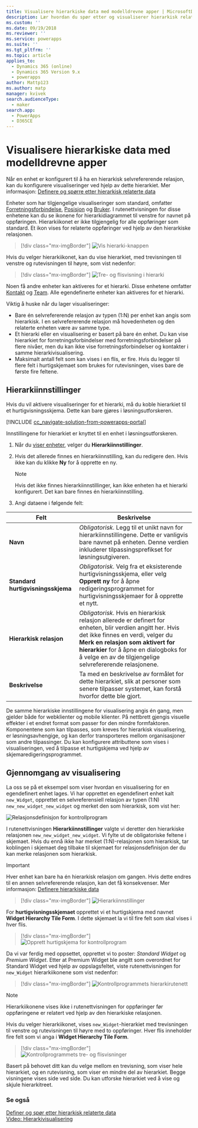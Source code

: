 ```yaml
---
title: Visualisere hierarkiske data med modelldrevne apper | MicrosoftDocs
description: Lær hvordan du spør etter og visualiserer hierarkisk relaterte data
ms.custom: ''
ms.date: 09/19/2018
ms.reviewer: ''
ms.service: powerapps
ms.suite: ''
ms.tgt_pltfrm: ''
ms.topic: article
applies_to:
  - Dynamics 365 (online)
  - Dynamics 365 Version 9.x
  - powerapps
author: Mattp123
ms.author: matp
manager: kvivek
search.audienceType:
  - maker
search.app:
  - PowerApps
  - D365CE
---
```

# <a name="visualize-hierarchical-data-with-model-driven-apps"></a>Visualisere hierarkiske data med modelldrevne apper

Når en enhet er konfigurert til å ha en hierarkisk selvrefererende relasjon, kan du konfigurere visualiseringer ved hjelp av dette hierarkiet. Mer informasjon: [Definere og spørre etter hierarkisk relaterte data](../common-data-service/define-query-hierarchical-data.md)

Enheter som har tilgjengelige visualiseringer som standard, omfatter [Forretningsforbindelse](/powerapps/developer/common-data-service/reference/entities/account), [Posisjon](/powerapps/developer/common-data-service/reference/entities/position) og [Bruker](/powerapps/developer/common-data-service/reference/entities/systemuser). I rutenettvisningen for disse enhetene kan du se ikonene for hierarkidiagrammet til venstre for navnet på oppføringen. Hierarkiikonet er ikke tilgjengelig for alle oppføringer som standard. Et ikon vises for relaterte oppføringer ved hjelp av den hierarkiske relasjonen.  
> [!div class="mx-imgBorder"] 
> ![Vis hierarki-knappen](media/view-hierarchy-button.png)  
  
 Hvis du velger hierarkiikonet, kan du vise hierarkiet, med trevisningen til venstre og rutevisningen til høyre, som vist nedenfor:  
  
> [!div class="mx-imgBorder"] 
> ![Tre- og flisvisning i hierarki](media/tree-view-and-tile-view-in-hierarchy.png)  
  
 Noen få andre enheter kan aktiveres for et hierarki. Disse enhetene omfatter [Kontakt](/powerapps/developer/common-data-service/reference/entities/contact) og [Team](/powerapps/developer/common-data-service/reference/entities/team). Alle egendefinerte enheter kan aktiveres for et hierarki.  
  
Viktig å huske når du lager visualiseringer:  
  
- Bare én selvrefererende relasjon av typen (1:N) per enhet kan angis som hierarkisk. I en selvrefererende relasjon må hovedenheten og den relaterte enheten være av samme type.  
- Et hierarki eller en visualisering er basert på bare én enhet. Du kan vise hierarkiet for forretningsforbindelser med forretningsforbindelser på flere nivåer, men du kan ikke vise forretningsforbindelser og kontakter i samme hierarkivisualisering. 
- Maksimalt antall felt som kan vises i en flis, er fire. Hvis du legger til flere felt i hurtigskjemaet som brukes for rutevisningen, vises bare de første fire feltene. 

## <a name="hierarchy-settings"></a>Hierarkiinnstillinger

Hvis du vil aktivere visualiseringer for et hierarki, må du koble hierarkiet til et hurtigvisningsskjema. Dette kan bare gjøres i løsningsutforskeren.

[!INCLUDE [cc_navigate-solution-from-powerapps-portal](../../includes/cc_navigate-solution-from-powerapps-portal.md)]

Innstillingene for hierarkiet er knyttet til en enhet i løsningsutforskeren. 

1. Når du [viser enheter](../common-data-service/create-edit-entities-solution-explorer.md#view-entities), velger du **Hierarkiinnstillinger**.
2. Hvis det allerede finnes en hierarkiinnstilling, kan du redigere den. Hvis ikke kan du klikke **Ny** for å opprette en ny.
    
    > [!NOTE]
    > Hvis det ikke finnes hierarkiinnstillinger, kan ikke enheten ha et hierarki konfigurert.
    >Det kan bare finnes én hierarkiinnstilling. 

1. Angi dataene i følgende felt:

|Felt|Beskrivelse|
|--|--|
|**Navn**|*Obligatorisk.* Legg til et unikt navn for hierarkiinnstillingene. Dette er vanligvis bare navnet på enheten. Denne verdien inkluderer tilpassingsprefikset for løsningsutgiveren.|
|**Standard hurtigvisningsskjema**|*Obligatorisk.* Velg fra et eksisterende hurtigvisningsskjema, eller velg **Opprett ny** for å åpne redigeringsprogrammet for hurtigvisningsskjemaer for å opprette et nytt.|
|**Hierarkisk relasjon**|*Obligatorisk.* Hvis en hierarkisk relasjon allerede er definert for enheten, blir verdien angitt her. Hvis det ikke finnes en verdi, velger du **Merk en relasjon som aktivert for hierarkier** for å åpne en dialogboks for å velge en av de tilgjengelige selvrefererende relasjonene.|
|**Beskrivelse**|Ta med en beskrivelse av formålet for dette hierarkiet, slik at personer som senere tilpasser systemet, kan forstå hvorfor dette ble gjort.|
    

De samme hierarkiske innstillingene for visualisering angis én gang, men gjelder både for webklienter og mobile klienter. På nettbrett gjengis visuelle effekter i et endret format som passer for den mindre formfaktoren. Komponentene som kan tilpasses, som kreves for hierarkisk visualisering, er løsningsavhengige, og kan derfor transporteres mellom organisasjoner som andre tilpassinger. Du kan konfigurere attributtene som vises i visualiseringen, ved å tilpasse et hurtigskjema ved hjelp av skjemaredigeringsprogrammet.
  
## <a name="visualization-walk-through"></a>Gjennomgang av visualisering

La oss se på et eksempel som viser hvordan en visualisering for en egendefinert enhet lages. Vi har opprettet en egendefinert enhet kalt `new_Widget`, opprettet en selvreferensiell relasjon av typen (1:N) `new_new_widget_new_widget` og merket den som hierarkisk, som vist her:  
  
![Relasjonsdefinisjon for kontrollprogram](media/widget-relationship-definition.png)  
  
I rutenettvisningen **Hierarkiinnstillinger** valgte vi deretter den hierarkiske relasjonen `new_new_widget_new_widget`. Vi fylte ut de obligatoriske feltene i skjemaet. Hvis du ennå ikke har merket (1:N)-relasjonen som hierarkisk, tar koblingen i skjemaet deg tilbake til skjemaet for relasjonsdefinisjon der du kan merke relasjonen som hierarkisk.  

> [!IMPORTANT]
> Hver enhet kan bare ha én hierarkisk relasjon om gangen. Hvis dette endres til en annen selvrefererende relasjon, kan det få konsekvenser. Mer informasjon: [Definere hierarkiske data](../common-data-service/define-query-hierarchical-data.md#define-hierarchical-data)

> [!div class="mx-imgBorder"] 
> ![Hierarkiinnstillinger](media/hierarchy-settings.png)  
  
For **hurtigvisningsskjemaet** opprettet vi et hurtigskjema med navnet **Widget Hierarchy Tile Form**. I dette skjemaet la vi til fire felt som skal vises i hver flis.  

> [!div class="mx-imgBorder"] 
> ![Opprett hurtigskjema for kontrollprogram](media/create-quickform.png)  
  
Da vi var ferdig med oppsettet, opprettet vi to poster: *Standard Widget* og *Premium Widget*. Etter at Premium Widget ble angitt som overordnet for Standard Widget ved hjelp av oppslagsfeltet, viste rutenettvisningen for `new_Widget` hierarkiikonene som vist nedenfor:  

> [!div class="mx-imgBorder"] 
> ![Kontrollprogrammets hierarkirutenett](media/widget-hierarchy-grid.png)  
  
> [!NOTE]
>  Hierarkiikonene vises ikke i rutenettvisningen for oppføringer før oppføringene er relatert ved hjelp av den hierarkiske relasjonen.  
  
Hvis du velger hierarkiikonet, vises `new_Widget`-hierarkiet med trevisningen til venstre og rutevisningen til høyre med to oppføringer. Hver flis inneholder fire felt som vi anga i **Widget Hierarchy Tile Form**.  

> [!div class="mx-imgBorder"] 
> ![Kontrollprogrammets tre- og flisvisninger](media/widget-tree-tiles.png)  

Basert på behovet ditt kan du velge mellom en trevisning, som viser hele hierarkiet, og en rutevisning, som viser en mindre del av hierarkiet. Begge visningene vises side ved side. Du kan utforske hierarkiet ved å vise og skjule hierarkitreet. 

### <a name="see-also"></a>Se også 

[Definer og spør etter hierarkisk relaterte data](../common-data-service/define-query-hierarchical-data.md)<br />
[Video: Hierarkivisualisering](http://www.youtube.com/watch?v=_dGBE6icLNw&index=9&list=PLC3591A8FE4ADBE07)
